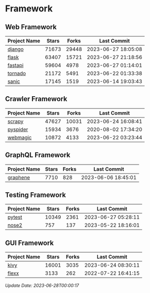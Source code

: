 # Framework

## Web Framework
| Project Name | Stars | Forks | Last Commit |
| ------------ | ----- | ----- | ----------- |
| [django](https://github.com/django/django) | 71673 | 29448 | 2023-06-27 18:05:08 |
| [flask](https://github.com/pallets/flask) | 63407 | 15721 | 2023-06-27 21:18:56 |
| [fastapi](https://github.com/tiangolo/fastapi) | 59604 | 4978 | 2023-06-27 01:14:01 |
| [tornado](https://github.com/tornadoweb/tornado) | 21172 | 5491 | 2023-06-22 01:33:38 |
| [sanic](https://github.com/sanic-org/sanic) | 17145 | 1519 | 2023-06-14 19:03:43 |

## Crawler Framework
| Project Name | Stars | Forks | Last Commit |
| ------------ | ----- | ----- | ----------- |
| [scrapy](https://github.com/scrapy/scrapy) | 47627 | 10031 | 2023-06-24 16:08:41 |
| [pyspider](https://github.com/binux/pyspider) | 15934 | 3676 | 2020-08-02 17:34:20 |
| [webmagic](https://github.com/code4craft/webmagic) | 10872 | 4133 | 2023-06-22 03:23:44 |

## GraphQL Framework
| Project Name | Stars | Forks | Last Commit |
| ------------ | ----- | ----- | ----------- |
| [graphene](https://github.com/graphql-python/graphene) | 7710 | 828 | 2023-06-06 18:45:01 |

## Testing Framework
| Project Name | Stars | Forks | Last Commit |
| ------------ | ----- | ----- | ----------- |
| [pytest](https://github.com/pytest-dev/pytest) | 10349 | 2361 | 2023-06-27 05:28:11 |
| [nose2](https://github.com/nose-devs/nose2) | 757 | 137 | 2023-05-22 18:16:01 |

## GUI Framework
| Project Name | Stars | Forks | Last Commit |
| ------------ | ----- | ----- | ----------- |
| [kivy](https://github.com/kivy/kivy) | 16001 | 3035 | 2023-06-24 08:30:11 |
| [flexx](https://github.com/flexxui/flexx) | 3133 | 262 | 2022-07-22 16:41:15 |

*Update Date: 2023-06-28T00:00:17*